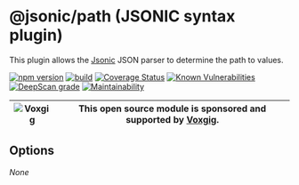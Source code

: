 # @jsonic/path (JSONIC syntax plugin)

This plugin allows the [Jsonic](https://jsonic.senecajs.org) JSON
parser to determine the path to values.


[![npm version](https://img.shields.io/npm/v/@jsonic/path.svg)](https://npmjs.com/package/@jsonic/path)
[![build](https://github.com/jsonicjs/path/actions/workflows/build.yml/badge.svg)](https://github.com/jsonicjs/path/actions/workflows/build.yml)
[![Coverage Status](https://coveralls.io/repos/github/jsonicjs/path/badge.svg?branch=main)](https://coveralls.io/github/jsonicjs/path?branch=main)
[![Known Vulnerabilities](https://snyk.io/test/github/jsonicjs/path/badge.svg)](https://snyk.io/test/github/jsonicjs/path)
[![DeepScan grade](https://deepscan.io/api/teams/5016/projects/25267/branches/788638/badge/grade.svg)](https://deepscan.io/dashboard#view=project&tid=5016&pid=25267&bid=788638)
[![Maintainability](https://api.codeclimate.com/v1/badges/6da148ebd83e336cdcbe/maintainability)](https://codeclimate.com/github/jsonicjs/path/maintainability)


| ![Voxgig](https://www.voxgig.com/res/img/vgt01r.png) | This open source module is sponsored and supported by [Voxgig](https://www.voxgig.com). |
| ---------------------------------------------------- | --------------------------------------------------------------------------------------- |



<!--START:options-->
## Options
_None_
<!--END:options-->








